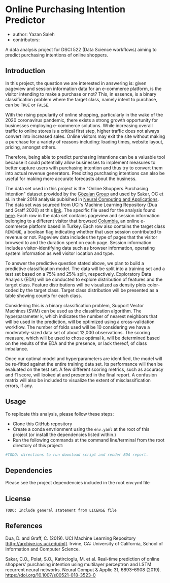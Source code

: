# Online Purchasing Intention Predictor

- author: Yazan Saleh
- contributors:

A data analysis project for DSCI 522 (Data Science workflows) aiming to predict purchasing intentions of online shoppers.

## Introduction

In this project, the question we are interested in answering is: given pageview and session information data for an e-commerce platform, is the visitor intending to make a purchase or not? This, in essence, is a binary classification problem where the target class, namely intent to purchase, can be `TRUE` or `FALSE`.

With the rising popularity of online shopping, particularly in the wake of the 2020 coronavirus pandemic, there exists a strong growth opportunity for businesses employing e-commerce solutions. While increasing overall traffic to online stores is a critical first step, higher traffic does not always convert into increased sales. Online visitors may exit the site without making a purchase for a variety of reasons including: loading times, website layout, pricing, amongst others.

Therefore, being able to predict purchasing intentions can be a valuable tool because it could potentially allow businesses to implement measures to better capture users with purchasing intention and thus try to convert them into actual revenue generators. Predicting purchasing intentions can also be useful for making more accurate forecasts about the business.

The data set used in this project is the "Online Shoppers Purchasing Intention" dataset provided by the [Gözalan Group](http://www.gozalangroup.com.tr/) and used by Sakar, OC et al. in their 2018 analysis publsihed in [Neural Computing and Applications](https://link.springer.com/article/10.1007/s00521-018-3523-0). The data set was sourced from UCI's Machine Learning Repository (Dua and Graff 2020) at this [link](https://archive.ics.uci.edu/ml/datasets/Online+Shoppers+Purchasing+Intention+Dataset). The specific file used for the analysis found [here](https://archive.ics.uci.edu/ml/machine-learning-databases/00468/online_shoppers_intention.csv). Each row in the data set contains pageview and session information belonging to a different visitor that browsed [Columbia](https://www.columbia.com.tr), an online e-commerce platform based in Turkey. Each row also contains the target class `REVENUE`, a boolean flag indicating whether that user session contributed to revenue or not. Pageview data includes the type of pages that the visitor browsed to and the duration spent on each page. Session information includes visitor-identifying data such as browser information, operating system information as well visitor location and type.

To answer the predictive question stated above, we plan to build a predictive classification model. The data will be split into a training set and a test set based on a 75% and 25% split, respectively. Exploratory Data Analysis (EDA) will be conducted to explore distribution of features and the target class. Feature distributions will be visualized as density plots color-coded by the target class. Target class distribution will be presented as a table showing counts for each class.

Considering this is a binary classification problem, Support Vector Machines (SVM) can be used as the classification algorithm. The hyperparameter k, which indicates the number of nearest neighbors that will be used in the prediction, will be optimized using a cross-validation workflow. The number of folds used will be 10 considering we have a moderately-sized data set of about 12,000 observations. The scoring measure, which will be used to chose optimal k, will be determined based on the results of the EDA and the presence, or lack thereof, of class imbalance.

Once our optimal model and hyperparameters are identified, the model will be re-fitted against the entire training data set. Its performance will then be evaluated on the test set. A few different scoring metrics, such as accuracy and f1 score, will looked at and presented in the final report. A confusion matrix will also be included to visualize the extent of misclassification errors, if any.

## Usage

To replicate this analysis, please follow these steps:

- Clone this GitHub repository
- Create a conda envrionment using the `env.yaml` at the root of this project (or install the dependencies listed within.)
- Run the following commands at the command line/terminal from the root directory of this project:

```bash
#TODO: directions to run download script and render EDA report.
```

## Dependencies

Please see the project dependencies included in the root env.yml file

## License

```
TODO: Include general statement from LICENSE file
```

## References

Dua, D. and Graff, C. (2019). UCI Machine Learning Repository [http://archive.ics.uci.edu/ml]. Irvine, CA: University of California, School of Information and Computer Science.

Sakar, C.O., Polat, S.O., Katircioglu, M. et al. Real-time prediction of online shoppers’ purchasing intention using multilayer perceptron and LSTM recurrent neural networks. Neural Comput & Applic 31, 6893–6908 (2019). https://doi.org/10.1007/s00521-018-3523-0
